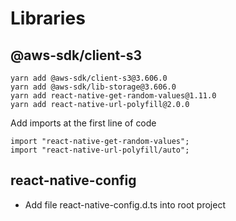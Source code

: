 # Libraries
## @aws-sdk/client-s3
```shell
yarn add @aws-sdk/client-s3@3.606.0
yarn add @aws-sdk/lib-storage@3.606.0
yarn add react-native-get-random-values@1.11.0
yarn add react-native-url-polyfill@2.0.0
```
Add imports at the first line of code
```shell
import "react-native-get-random-values";
import "react-native-url-polyfill/auto";
```
## react-native-config
- Add file react-native-config.d.ts into root project
